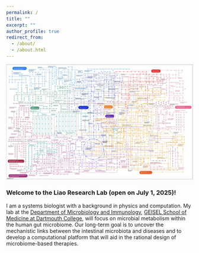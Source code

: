 ```yaml
---
permalink: /
title: ""
excerpt: ""
author_profile: true
redirect_from: 
  - /about/
  - /about.html
---
```


![](metabolic_pathway.jpg)

### Welcome to the Liao Research Lab (open on July 1, 2025)!

I am a systems biologist with a background in physics and computation. My lab at the [Department of Microbiology and Immunology](https://geiselmed.dartmouth.edu/microbio/), [GEISEL School of Medicine at Dartmouth College](https://geiselmed.dartmouth.edu), will focus on microbial metabolism within the human gut microbiome. Our long-term goal is to uncover the mechanistic links between the intestinal microbiota and diseases and to develop a computational platform that will aid in the rational design of microbiome-based therapies.
